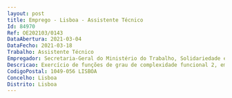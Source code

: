 ```yaml
--- 
layout: post
title: Emprego - Lisboa - Assistente Técnico
Id: 84970
Ref: OE202103/0143
DataAbertura: 2021-03-04
DataFecho: 2021-03-18
Trabalho: Assistente Técnico
Empregador: Secretaria-Geral do Ministério do Trabalho, Solidariedade e Segurança Social
Descricao: Exercício de funções de grau de complexidade funcional 2, em conformidade com o anexo à LTFP, no âmbito das competências da Direção de Serviços de Contratação, Aprovisionamento e Património, previstas no artigo 6.º da Portaria n.º139 2015, de 20 de maio.
CodigoPostal: 1049-056 LISBOA
Concelho: Lisboa
Distrito: Lisboa
--- 
```

